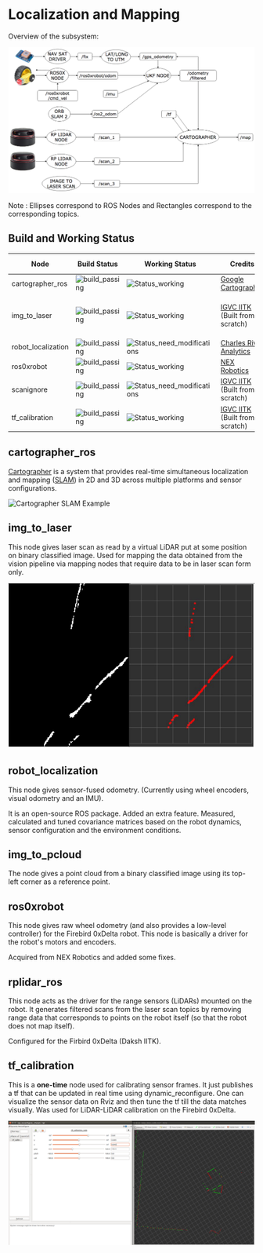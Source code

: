 # Localization and Mapping
Overview of the subsystem:

![SLAM Overview](SLAM_ROS_Stack.png)

Note : Ellipses correspond to ROS Nodes and Rectangles correspond to the corresponding topics.

##  Build and Working Status
|Node|Build Status|Working Status|Credits|Future Work|
|----|------------|--------------|-------|------|
|cartographer_ros|![build_passing](https://img.shields.io/badge/Build-Passing-brightgreen.svg?longCache=true&longCache=true&style=flat-square)|![Status_working](https://img.shields.io/badge/Status-Working-brightgreen.svg?longCache=true&longCache=true&style=flat-square)|[Google Cartographer](https://github.com/googlecartographer)|Tuning Parameters|
|img_to_laser|![build_passing](https://img.shields.io/badge/Build-Passing-brightgreen.svg?longCache=true&longCache=true&style=flat-square)|![Status_working](https://img.shields.io/badge/Status-Working-brightgreen.svg?longCache=true&longCache=true&style=flat-square)|[IGVC IITK](https://github.com/IGVC-IITK)<br/>(Built from scratch)|Adding support for multiple virtual lidars|
|robot_localization|![build_passing](https://img.shields.io/badge/Build-Passing-brightgreen.svg?longCache=true&longCache=true&style=flat-square)|![Status_need_modifications](https://img.shields.io/badge/Status-Need_modifications-orange.svg?longCache=true&longCache=true&style=flat-square)|[Charles River Analytics](https://github.com/cra-ros-pkg/robot_localization)|Tweaking Parameters|
|ros0xrobot|![build_passing](https://img.shields.io/badge/Build-Passing-brightgreen.svg?longCache=true&longCache=true&style=flat-square)|![Status_working](https://img.shields.io/badge/Status-Working-brightgreen.svg?longCache=true&longCache=true&style=flat-square)|[NEX Robotics](http://www.nex-robotics.com/)|-|
|scanignore|![build_passing](https://img.shields.io/badge/Build-Passing-brightgreen.svg?longCache=true&longCache=true&style=flat-square)|![Status_need_modifications](https://img.shields.io/badge/Status-Need_modifications-orange.svg?longCache=true&longCache=true&style=flat-square)|[IGVC IITK](https://github.com/IGVC-IITK)<br/>(Built from scratch)|-|
|tf_calibration|![build_passing](https://img.shields.io/badge/Build-Passing-brightgreen.svg?longCache=true&longCache=true&style=flat-square)|![Status_working](https://img.shields.io/badge/Status-Working-brightgreen.svg?longCache=true&longCache=true&style=flat-square)|[IGVC IITK](https://github.com/IGVC-IITK)<br/>(Built from scratch)|-|
## cartographer_ros
[Cartographer](https://github.com/googlecartographer/cartographer) is a system that provides real-time simultaneous localization and mapping ([SLAM](https://en.wikipedia.org/wiki/Simultaneous_localization_and_mapping)) in 2D and 3D across multiple platforms and sensor configurations.

![Cartographer SLAM Example](https://j.gifs.com/wp3BJM.gif)


## img_to_laser

This node gives laser scan as read by a virtual LiDAR put at some position on binary classified image. Used for mapping the data obtained from the vision pipeline via mapping nodes that require data to be in laser scan form only.

![Image to Laser-Scan Example](img_to_laser/img_to_laser.png)

## robot_localization

This node gives sensor-fused odometry. (Currently using wheel encoders, visual odometry and an IMU).

It is an open-source ROS package. Added an extra feature. Measured, calculated and tuned covariance matrices based on the robot dynamics, sensor configuration and the environment conditions.

## img_to_pcloud

The node gives a point cloud from a binary classified image using its top-left corner as a reference point.

## ros0xrobot

This node gives raw wheel odometry (and also provides a low-level controller) for the Firebird 0xDelta robot. This node is basically a driver for the robot's motors and encoders.

Acquired from NEX Robotics and added some fixes.

## rplidar_ros

This node acts as the driver for the range sensors (LiDARs) mounted on the robot. It generates filtered scans from the laser scan topics by removing range data that corresponds to points on the robot itself (so that the robot does not map itself).

Configured for the Firbird 0xDelta (Daksh IITK).

## tf_calibration

This is a **one-time** node used for calibrating sensor frames. It just publishes a tf that can be updated in real time using dynamic_reconfigure. One can visualize the sensor data on Rviz and then tune the tf till the data matches visually. Was used for LiDAR-LiDAR calibration on the Firebird 0xDelta.

![tf Calibration Example](tf_calibration/tf_calibration.png)
